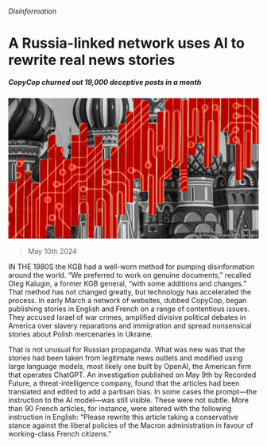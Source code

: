 ###### Disinformation

# A Russia-linked network uses AI to rewrite real news stories 

##### CopyCop churned out 19,000 deceptive posts in a month 

![image](images/20240518_STD001.jpg) 

> May 10th 2024 

IN THE 1980S the KGB had a well-worn method for pumping disinformation around the world. “We preferred to work on genuine documents,” recalled Oleg Kalugin, a former KGB general, “with some additions and changes.” That method has not changed greatly, but technology has accelerated the process. In early March a network of websites, dubbed CopyCop, began publishing stories in English and French on a range of contentious issues. They accused Israel of war crimes, amplified divisive political debates in America over slavery reparations and immigration and spread nonsensical stories about Polish mercenaries in Ukraine.

That is not unusual for Russian propaganda. What was new was that the stories had been taken from legitimate news outlets and modified using large language models, most likely one built by OpenAI, the American firm that operates ChatGPT. An investigation published on May 9th by Recorded Future, a threat-intelligence company, found that the articles had been translated and edited to add a partisan bias. In some cases the prompt—the instruction to the AI model—was still visible. These were not subtle. More than 90 French articles, for instance, were altered with the following instruction in English: “Please rewrite this article taking a conservative stance against the liberal policies of the Macron administration in favour of working-class French citizens.” 

